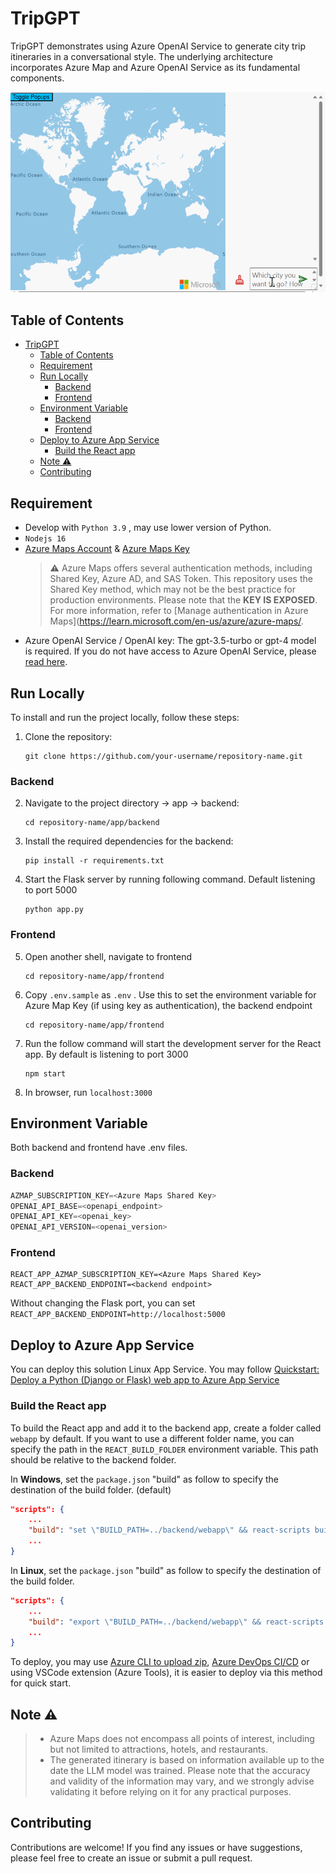# TripGPT

TripGPT demonstrates using Azure OpenAI Service to generate city trip itineraries in a conversational style. The underlying architecture incorporates Azure Map and Azure OpenAI Service as its fundamental components.

[![TripGPT](/assets/tripgpt_demo.gif)](/assets/tripgpt_demo.gif)

## Table of Contents

- [TripGPT](#tripgpt)
  - [Table of Contents](#table-of-contents)
  - [Requirement](#requirement)
  - [Run Locally](#run-locally)
    - [Backend](#backend)
    - [Frontend](#frontend)
  - [Environment Variable](#environment-variable)
    - [Backend](#backend-1)
    - [Frontend](#frontend-1)
  - [Deploy to Azure App Service](#deploy-to-azure-app-service)
    - [Build the React app](#build-the-react-app)
  - [Note ⚠️](#note-️)
  - [Contributing](#contributing)


## Requirement
* Develop with `Python 3.9` , may use lower version of Python.
* `Nodejs 16`
* [Azure Maps Account](https://learn.microsoft.com/en-us/azure/azure-maps/how-to-manage-account-keys)  & [Azure Maps Key](https://learn.microsoft.com/en-us/azure/azure-maps/how-to-manage-authentication#view-authentication-details)
  > &#x26a0;&#xfe0f; Azure Maps offers several authentication methods, including Shared Key, Azure AD, and SAS Token. This repository uses the Shared Key method, which may not be the best practice for production environments. Please note that the **KEY IS EXPOSED**. For more information, refer to [Manage authentication in Azure Maps](https://learn.microsoft.com/en-us/azure/azure-maps/.
* Azure OpenAI Service / OpenAI key: The gpt-3.5-turbo or gpt-4 model is required. If you do not have access to Azure OpenAI Service, please [read here](https://learn.microsoft.com/en-us/legal/cognitive-services/openai/limited-access).
## Run Locally

To install and run the project locally, follow these steps:

1. Clone the repository:

   ```shell
   git clone https://github.com/your-username/repository-name.git
   ```
### Backend
2. Navigate to the project directory -> app -> backend:

   ```shell
   cd repository-name/app/backend
   ```

3. Install the required dependencies for the backend:

   ```shell
   pip install -r requirements.txt
   ```
4. Start the Flask server by running following command. Default listening to port 5000
   ```shell
   python app.py
   ```

### Frontend
5. Open another shell, navigate to frontend
   ```shell
   cd repository-name/app/frontend
   ```
6. Copy `.env.sample` as `.env` . Use this to set the environment variable for Azure Map Key (if using key as authentication), the backend endpoint
   ```shell
   cd repository-name/app/frontend
   ```
7. Run the follow command will start the development server for the React app. By default is listening to port 3000
   ```shell
   npm start
   ```
8. In browser, run `localhost:3000`
 
## Environment Variable
Both backend and frontend have .env files. 
### Backend

```python
AZMAP_SUBSCRIPTION_KEY=<Azure Maps Shared Key>
OPENAI_API_BASE=<openapi_endpoint>
OPENAI_API_KEY=<openai_key>
OPENAI_API_VERSION=<openai_version>
```

### Frontend
```
REACT_APP_AZMAP_SUBSCRIPTION_KEY=<Azure Maps Shared Key>
REACT_APP_BACKEND_ENDPOINT=<backend endpoint>
```
Without changing the Flask port, you can set `REACT_APP_BACKEND_ENDPOINT=http://localhost:5000`

## Deploy to Azure App Service
You can deploy this solution Linux App Service. You may follow [Quickstart: Deploy a Python (Django or Flask) web app to Azure App Service](https://learn.microsoft.com/en-us/azure/app-service/quickstart-python?tabs=flask%2Cwindows%2Cazure-cli%2Cvscode-deploy%2Cdeploy-instructions-azportal%2Cterminal-bash%2Cdeploy-instructions-zip-azcli)

### Build the React app
To build the React app and add it to the backend app, create a folder called `webapp` by default. If you want to use a different folder name, you can specify the path in the `REACT_BUILD_FOLDER` environment variable. This path should be relative to the backend folder.

In **Windows**, set the `package.json` "build" as follow to specify the destination of the build folder. (default)
```json
"scripts": {
    ...
    "build": "set \"BUILD_PATH=../backend/webapp\" && react-scripts build",
    ...
}
```
In **Linux**, set the `package.json` "build" as follow to specify the destination of the build folder. 
```json
"scripts": {
    ...
    "build": "export \"BUILD_PATH=../backend/webapp\" && react-scripts build",
    ...
}
```

To deploy, you may use [Azure CLI to upload zip](https://learn.microsoft.com/en-us/azure/app-service/deploy-zip?tabs=cli), [Azure DevOps CI/CD](https://learn.microsoft.com/en-us/azure/app-service/deploy-azure-pipelines?tabs=yaml) or using VSCode extension (Azure Tools), it is easier to deploy via this method for quick start.


## Note &#x26a0;&#xfe0f;
> * Azure Maps does not encompass all points of interest, including but not limited to attractions, hotels, and restaurants.
> * The generated itinerary is based on information available up to the date the LLM model was trained. Please note that the accuracy and validity of the information may vary, and we strongly advise validating it before relying on it for any practical purposes.
## Contributing

Contributions are welcome! If you find any issues or have suggestions, please feel free to create an issue or submit a pull request.


